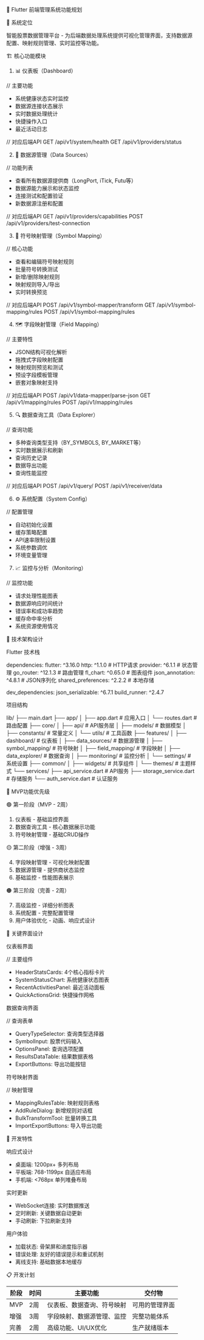 
  📱 Flutter 前端管理系统功能规划

  🎯 系统定位

  智能股票数据管理平台 -
  为后端数据处理系统提供可视化管理界面，支持数据源配置、映射规则管理、实时监控等功能。

  🏗️ 核心功能模块

  1. 📊 仪表板（Dashboard）

  // 主要功能
  - 系统健康状态实时监控
  - 数据源连接状态展示
  - 实时数据处理统计
  - 快捷操作入口
  - 最近活动日志

  // 对应后端API
  GET /api/v1/system/health
  GET /api/v1/providers/status

  2. 🔗 数据源管理（Data Sources）

  // 功能列表
  - 查看所有数据源提供商（LongPort, iTick, Futu等）
  - 数据源能力展示和状态监控
  - 连接测试和配置验证
  - 新数据源注册和配置

  // 对应后端API
  GET /api/v1/providers/capabilities
  POST /api/v1/providers/test-connection

  3. 🔄 符号映射管理（Symbol Mapping）

  // 核心功能
  - 查看和编辑符号映射规则
  - 批量符号转换测试
  - 新增/删除映射规则
  - 映射规则导入/导出
  - 实时转换预览

  // 对应后端API
  POST /api/v1/symbol-mapper/transform
  GET /api/v1/symbol-mapping/rules
  POST /api/v1/symbol-mapping/rules

  4. 🗺️ 字段映射管理（Field Mapping）

  // 主要特性
  - JSON结构可视化解析
  - 拖拽式字段映射配置
  - 映射规则预览和测试
  - 预设字段模板管理
  - 嵌套对象映射支持

  // 对应后端API
  POST /api/v1/data-mapper/parse-json
  GET /api/v1/mapping/rules
  POST /api/v1/mapping/rules

  5. 🔍 数据查询工具（Data Explorer）

  // 查询功能
  - 多种查询类型支持（BY_SYMBOLS, BY_MARKET等）
  - 实时数据展示和刷新
  - 查询历史记录
  - 数据导出功能
  - 查询性能监控

  // 对应后端API
  POST /api/v1/query/
  POST /api/v1/receiver/data

  6. ⚙️ 系统配置（System Config）

  // 配置管理
  - 自动初始化设置
  - 缓存策略配置
  - API速率限制设置
  - 系统参数调优
  - 环境变量管理

  7. 📈 监控与分析（Monitoring）

  // 监控功能
  - 请求处理性能图表
  - 数据源响应时间统计
  - 错误率和成功率趋势
  - 缓存命中率分析
  - 系统资源使用情况

  🎨 技术架构设计

  Flutter 技术栈

  dependencies:
    flutter: ^3.16.0
    http: ^1.1.0              # HTTP请求
    provider: ^6.1.1          # 状态管理
    go_router: ^12.1.3        # 路由管理
    fl_chart: ^0.65.0         # 图表组件
    json_annotation: ^4.8.1   # JSON序列化
    shared_preferences: ^2.2.2 # 本地存储

  dev_dependencies:
    json_serializable: ^6.7.1
    build_runner: ^2.4.7

  项目结构

  lib/
  ├── main.dart
  ├── app/
  │   ├── app.dart              # 应用入口
  │   └── routes.dart           # 路由配置
  ├── core/
  │   ├── api/                  # API服务层
  │   ├── models/               # 数据模型
  │   ├── constants/            # 常量定义
  │   └── utils/                # 工具函数
  ├── features/
  │   ├── dashboard/            # 仪表板
  │   ├── data_sources/         # 数据源管理
  │   ├── symbol_mapping/       # 符号映射
  │   ├── field_mapping/        # 字段映射
  │   ├── data_explorer/        # 数据查询
  │   ├── monitoring/           # 监控分析
  │   └── settings/             # 系统设置
  ├── common/
  │   ├── widgets/              # 共享组件
  │   └── themes/               # 主题样式
  └── services/
      ├── api_service.dart      # API服务
      ├── storage_service.dart  # 存储服务
      └── auth_service.dart     # 认证服务

  🎯 MVP功能优先级

  🟢 第一阶段（MVP - 2周）

  1. 仪表板 - 基础监控界面
  2. 数据查询工具 - 核心数据展示功能
  3. 符号映射管理 - 基础CRUD操作

  🟡 第二阶段（增强 - 3周）

  4. 字段映射管理 - 可视化映射配置
  5. 数据源管理 - 提供商状态监控
  6. 基础监控 - 性能图表展示

  🟠 第三阶段（完善 - 2周）

  7. 高级监控 - 详细分析图表
  8. 系统配置 - 完整配置管理
  9. 用户体验优化 - 动画、响应式设计

  📱 关键界面设计

  仪表板界面

  // 主要组件
  - HeaderStatsCards: 4个核心指标卡片
  - SystemStatusChart: 系统健康状态图表
  - RecentActivitiesPanel: 最近活动面板
  - QuickActionsGrid: 快捷操作网格

  数据查询界面

  // 查询表单
  - QueryTypeSelector: 查询类型选择器
  - SymbolInput: 股票代码输入
  - OptionsPanel: 查询选项配置
  - ResultsDataTable: 结果数据表格
  - ExportButtons: 导出功能按钮

  符号映射界面

  // 映射管理
  - MappingRulesTable: 映射规则表格
  - AddRuleDialog: 新增规则对话框
  - BulkTransformTool: 批量转换工具
  - ImportExportButtons: 导入导出功能

  🔧 开发特性

  响应式设计

  - 桌面端: 1200px+ 多列布局
  - 平板端: 768-1199px 自适应布局
  - 手机端: <768px 单列堆叠布局

  实时更新

  - WebSocket连接: 实时数据推送
  - 定时刷新: 关键数据自动更新
  - 手动刷新: 下拉刷新支持

  用户体验

  - 加载状态: 骨架屏和进度指示器
  - 错误处理: 友好的错误提示和重试机制
  - 离线支持: 基础数据本地缓存

  📋 开发计划

  | 阶段  | 时间  | 主要功能          | 交付物     |
  |-----|-----|---------------|---------|
  | MVP | 2周  | 仪表板、数据查询、符号映射 | 可用的管理界面 |
  | 增强  | 3周  | 字段映射、数据源管理、监控 | 完整功能体系  |
  | 完善  | 2周  | 高级功能、UI/UX优化  | 生产就绪版本  |
